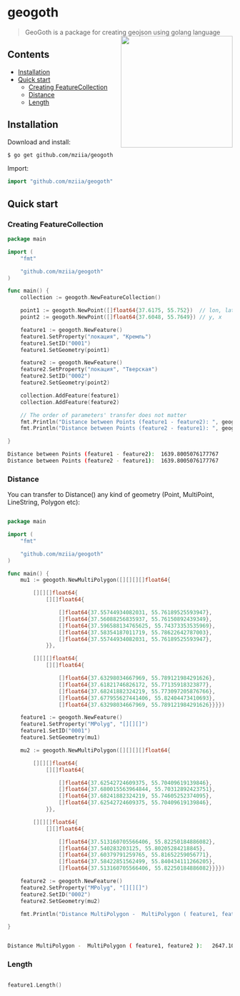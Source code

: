 # geogoth

> GeoGoth is a package for creating geojson using golang language  <img src="https://user-images.githubusercontent.com/24193681/41141904-75a44f22-6afc-11e8-83c0-5ee152d600e3.png" width="250" align="right"> 


## Contents
- [Installation](#installation)
- [Quick start](#quick-start)
    - [Creating FeatureCollection](#creating-featureCollection)
    - [Distance](#distance)
    - [Length](#length)
    
    




## Installation 

Download and install:
```sh
$ go get github.com/mziia/geogoth
```

Import: 
```go
import "github.com/mziia/geogoth"
```

## Quick start

### Creating FeatureCollection
```go
package main

import (
	"fmt"

	"github.com/mziia/geogoth"
)

func main() {
	collection := geogoth.NewFeatureCollection()

	point1 := geogoth.NewPoint([]float64{37.6175, 55.752})  // lon, lat
	point2 := geogoth.NewPoint([]float64{37.6048, 55.7649}) // y, x

	feature1 := geogoth.NewFeature()
	feature1.SetProperty("локация", "Кремль")
	feature1.SetID("0001")
	feature1.SetGeometry(point1)

	feature2 := geogoth.NewFeature()
	feature2.SetProperty("локация", "Тверская")
	feature2.SetID("0002")
	feature2.SetGeometry(point2)

	collection.AddFeature(feature1)
	collection.AddFeature(feature2)

	// The order of parameters' transfer does not matter
	fmt.Println("Distance between Points (feature1 - feature2): ", geogoth.Distance(feature1, feature2))
	fmt.Println("Distance between Points (feature2 - feature1): ", geogoth.Distance(feature2, feature1))

}
```

```sh
Distance between Points (feature1 - feature2):  1639.8005076177767
Distance between Points (feature2 - feature1):  1639.8005076177767

```
### Distance

You can transfer to Distance() any kind of geometry (Point, MultiPoint, LineString, Polygon etc):


```go

package main

import (
	"fmt"

	"github.com/mziia/geogoth"
)

func main() {
	mu1 := geogoth.NewMultiPolygon([][][][]float64{

		[][][]float64{
			[][]float64{

				[]float64{37.55744934082031, 55.76189525593947},
				[]float64{37.56088256835937, 55.76150892439349},
				[]float64{37.596588134765625, 55.74373353535969},
				[]float64{37.58354187011719, 55.78622642787003},
				[]float64{37.55744934082031, 55.76189525593947},
			}},

		[][][]float64{
			[][]float64{

				[]float64{37.63298034667969, 55.789121984291626},
				[]float64{37.61821746826172, 55.77135918323877},
				[]float64{37.68241882324219, 55.773097205876766},
				[]float64{37.677955627441406, 55.82404473410693},
				[]float64{37.63298034667969, 55.789121984291626}}}})

	feature1 := geogoth.NewFeature()
	feature1.SetProperty("MPolyg", "[][][]")
	feature1.SetID("0001")
	feature1.SetGeometry(mu1)

	mu2 := geogoth.NewMultiPolygon([][][][]float64{

		[][][]float64{
			[][]float64{

				[]float64{37.62542724609375, 55.70409619139846},
				[]float64{37.680015563964844, 55.70312892423751},
				[]float64{37.68241882324219, 55.74605252374095},
				[]float64{37.62542724609375, 55.70409619139846},
			}},

		[][][]float64{
			[][]float64{

				[]float64{37.513160705566406, 55.82250184886082},
				[]float64{37.540283203125, 55.80205284218845},
				[]float64{37.60379791259765, 55.81652259056771},
				[]float64{37.58422851562499, 55.840434111266205},
				[]float64{37.513160705566406, 55.82250184886082}}}})

	feature2 := geogoth.NewFeature()
	feature2.SetProperty("MPolyg", "[][][]")
	feature2.SetID("0002")
	feature2.SetGeometry(mu2)

	fmt.Println("Distance MultiPolygon -  MultiPolygon ( feature1, feature2 ):  ", geogoth.Distance(feature1, feature2))

}

```

```sh

Distance MultiPolygon -  MultiPolygon ( feature1, feature2 ):   2647.108678983299


```

### Length

```go

feature1.Length()

```



